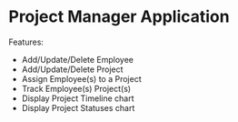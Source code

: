 # Project Manager Application

Features:
- Add/Update/Delete Employee
- Add/Update/Delete Project
- Assign Employee(s) to a Project
- Track Employee(s) Project(s)
- Display Project Timeline chart
- Display Project Statuses chart
